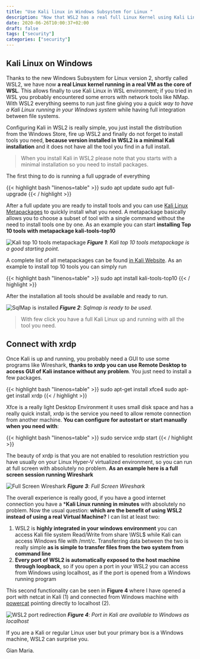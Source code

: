 ```yaml
---
title: "Use Kali linux in Windows Subsystem for Linux "
description: "Now that WSL2 has a real full Linux Kernel using Kali Linux in WSL2 is a nice option to have."
date: 2020-06-26T10:00:37+02:00
draft: false
tags: ["security"]
categories: ["security"]
---
```


## Kali Linux on Windows

Thanks to the new Windows Subsystem for Linux version 2, shortly called WSL2, we have now **a real Linux kernel running in a real VM as the core of WSL**. This allows finally to use Kali Linux in WSL environment; if you tried in WSL you probably encountered some errors with network tools like NMap. With WSL2 everything seems to run just fine giving you a *quick way to have a Kali Linux running in your Windows system* while having full integration between file systems.

Configuring Kali in WSL2 is really simple, you just install the distribution from the Windows Store, fire up WSL2 and finally do not forget to install tools you need, **because version installed in WSL2 is a minimal Kali installation** and it does not have all the tool you find in a full install.

> When you install Kali in WSL2 please note that you starts with a minimal installation so you need to install packages.

The first thing to do is running a full upgrade of everything

{{< highlight bash "linenos=table" >}}
sudo apt update
sudo apt full-upgrade
{{< / highlight >}}

After a full update you are ready to install tools and you can use [Kali Linux Metapackages](https://tools.kali.org/kali-metapackages) to quickly install what you need. A metapackage basically  allows you to choose a subset of tool with a single command without the need to install tools one by one. As an example you can start **installing Top 10 tools with metapackage kali-tools-top10**

![Kali top 10 tools metapackage](../images/kali-top-10-tools.png)
***Figure 1***: *Kali top 10 tools metapackage is a good starting point.*

A complete list of all metapackages can be found [in Kali Website](https://tools.kali.org/kali-metapackages). As an example to install top 10 tools you can simply run

{{< highlight bash "linenos=table" >}}
sudo apt install kali-tools-top10
{{< / highlight >}}

After the installation all tools should be available and ready to run.

![SqlMap is installed](../images/sqlmap.png)
***Figure 2***: *Sqlmap is ready to be used.*

>With few click you have a full Kali Linux up and running with all the tool you need.

## Connect with xrdp

Once Kali is up and running, you probably need a GUI to use some programs like Wireshark, **thanks to xrdp you can use Remote Desktop to access GUI of Kali instance without any problem**. You just need to install a few packages.

{{< highlight bash "linenos=table" >}}
sudo apt-get install xfce4
sudo apt-get install xrdp
{{< / highlight >}}

Xfce is a really light Desktop Environment it uses small disk space and has a really quick install, xrdp is the service you need to allow remote connection from another machine. **You can configure for autostart or start manually when you need with**:

{{< highlight bash "linenos=table" >}}
sudo service xrdp start
{{< / highlight >}}

The beauty of xrdp is that you are not enabled to resolution restriction you have usually on your Linux Hyper-V virtualized environment, so you can run at full screen with absolutely no problem. **As an example here is a full screen session running Wireshark**

![Full Screen Wireshark](../images/full-screen-wireshark.png)
***Figure 3***: *Full Screen Wireshark*

The overall experience is really good, if you have a good internet connection you have a ***Kali Linux running in minutes** with absolutely no problem. Now the usual question: **which are the benefit of using WSL2 instead of using a real Virtual Machine?** I can list at least two:

1. WSL2 is **highly integrated in your windows environment** you can access Kali file system Read/Write from share \\WSL$ while Kali can access Windows file with /mnt/c. Transferring data between the two is really simple **as is simple to transfer files from the two system from command line**
1. **Every port of WSL2 is automatically exposed to the host machine through loopback**, so if you open a port in your WSL2 you can access from Windows using localhost, as if the port is opened from a Windows running program

This second functionality can be seen in **Figure 4** where I have opened a port with netcat in Kali (1) and connected from Windows machine with [powercat](https://github.com/besimorhino/powercat) pointing directly to localhost (2).

![WSL2 port redirection](../images/net-cat-wsl2.png)
***Figure 4***: *Port in Kali are available to Windows as localhost*

If you are a Kali or regular Linux user but your primary box is a Windows machine, WSL2 can surprise you.

Gian Maria.
